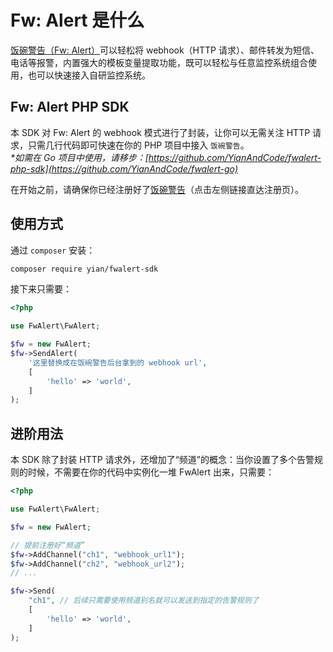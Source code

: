 # Fw: Alert 是什么

[饭碗警告（Fw: Alert）](https://fwalert.com/115)可以轻松将 webhook（HTTP 请求）、邮件转发为短信、电话等报警，内置强大的模板变量提取功能，既可以轻松与任意监控系统组合使用，也可以快速接入自研监控系统。

## Fw: Alert PHP SDK

本 SDK 对 Fw: Alert 的 webhook 模式进行了封装，让你可以无需关注 HTTP 请求，只需几行代码即可快速在你的 PHP 项目中接入 `饭碗警告`。  
*\*如需在 Go 项目中使用，请移步：[https://github.com/YianAndCode/fwalert-php-sdk](https://github.com/YianAndCode/fwalert-go)*

在开始之前，请确保你已经注册好了[饭碗警告](https://fwalert.com/115)（点击左侧链接直达注册页）。

## 使用方式

通过 `composer` 安装：

```bash
composer require yian/fwalert-sdk
```

接下来只需要：

```php
<?php

use FwAlert\FwAlert;

$fw = new FwAlert;
$fw->SendAlert(
    '这里替换成在饭碗警告后台拿到的 webhook url',
    [
        'hello' => 'world',
    ]
);
```

## 进阶用法

本 SDK 除了封装 HTTP 请求外，还增加了“频道”的概念：当你设置了多个告警规则的时候，不需要在你的代码中实例化一堆 FwAlert 出来，只需要：

```php
<?php

use FwAlert\FwAlert;

$fw = new FwAlert;

// 提前注册好“频道”
$fw->AddChannel("ch1", "webhook_url1");
$fw->AddChannel("ch2", "webhook_url2");
// ...

$fw->Send(
    "ch1", // 后续只需要使用频道别名就可以发送到指定的告警规则了
    [
        'hello' => 'world',
    ]
);
```

